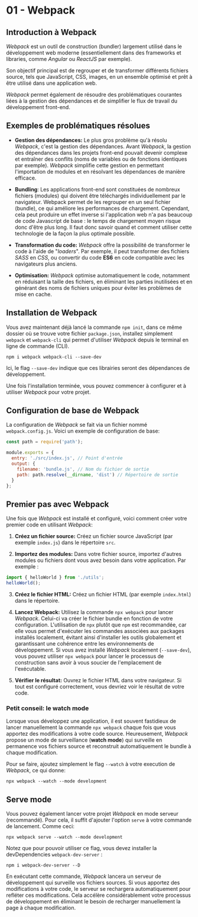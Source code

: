 # 01 - Webpack

## Introduction à Webpack

_Webpack_ est un outil de construction (bundler) largement utilisé dans le développement web moderne (essentiellement dans des frameworks et libraries, comme _Angular_ ou _ReactJS_ par exemple).

Son objectif principal est de regrouper et de transformer différents fichiers source, tels que JavaScript, CSS, images, en un ensemble optimisé et prêt à être utilisé dans une application web.

_Webpack_ permet également de résoudre des problématiques courantes liées à la gestion des dépendances et de simplifier le flux de travail du développement front-end.

## Exemples de problématiques résolues

- **Gestion des dépendances:** Le plus gros problème qu'à résolu _Webpack_, c'est la gestion des dépendances.
Avant _Webpack_, la gestion des dépendances dans les projets front-end pouvait devenir complexe et entraîner des conflits (noms de variables ou de fonctions identiques par exemple). _Webpack_ simplifie cette gestion en permettant l'importation de modules et en résolvant les dépendances de manière efficace.

- **Bundling**: Les applications front-end sont constituées de nombreux fichiers (modules) qui doivent être téléchargés individuellement par le navigateur. Webpack permet de les regrouper en un seul fichier (bundle), ce qui améliore les performances de chargement.
Cependant, cela peut produire un effet inverse si l'application web n'a pas beaucoup de code Javascript de base : le temps de chargement moyen risque donc d'être plus long. Il faut donc savoir quand et comment utiliser cette technologie de la façon la plus optimale possible.

- **Transformation du code:** _Webpack_ offre la possibilité de transformer le code à l'aide de "_loaders_". Par exemple, il peut transformer des fichiers _SASS_ en _CSS_, ou convertir du code **ES6** en code compatible avec les navigateurs plus anciens.

- **Optimisation:** _Webpack_ optimise automatiquement le code, notamment en réduisant la taille des fichiers, en éliminant les parties inutilisées et en générant des noms de fichiers uniques pour éviter les problèmes de mise en cache.

## Installation de Webpack

Vous avez maintenant déjà lancé la commande `npm init`, dans ce même dossier où se trouve votre fichier `package.json`, installez simplement `webpack` et `webpack-cli` qui permet d'utiliser _Webpack_ depuis le terminal en ligne de commande (CLI).

```shell
npm i webpack webpack-cli --save-dev
```

Ici, le flag `--save-dev` indique que ces librairies seront des dépendances de développement.

Une fois l'installation terminée, vous pouvez commencer à configurer et à utiliser _Webpack_ pour votre projet.

## Configuration de base de Webpack

La configuration de _Webpack_ se fait via un fichier nommé `webpack.config.js`. Voici un exemple de configuration de base:

```js
const path = require('path');

module.exports = {
  entry: './src/index.js', // Point d'entrée
  output: {
    filename: 'bundle.js', // Nom du fichier de sortie
    path: path.resolve(__dirname, 'dist') // Répertoire de sortie
  }
};
```

## Premier pas avec Webpack

Une fois que _Webpack_ est installé et configuré, voici comment créer votre premier code en utilisant _Webpack_:

1. **Créez un fichier source:** Créez un fichier source JavaScript (par exemple `index.js`) dans le répertoire `src`.

2. **Importez des modules:** Dans votre fichier source, importez d'autres modules ou fichiers dont vous avez besoin dans votre application. Par exemple :

```js
import { helloWorld } from './utils';
helloWorld();
```

3. **Créez le fichier HTML:** Créez un fichier HTML (par exemple `index.html`) dans le répertoire.

4. **Lancez Webpack:** Utilisez la commande `npx webpack` pour lancer _Webpack_. Celui-ci va créer le fichier bundle en fonction de votre configuration.
L'utilisation de `npx` plutôt que `npm` est recommandée, car elle vous permet d'exécuter les commandes associées aux packages installés localement, évitant ainsi d'installer les outils globalement et garantissant une cohérence entre les environnements de développement. Si vous avez installé _Webpack_ localement (`--save-dev`), vous pouvez utiliser `npx webpack` pour lancer le processus de construction sans avoir à vous soucier de l'emplacement de l'exécutable.

5. **Vérifier le résultat:** Ouvrez le fichier HTML dans votre navigateur. Si tout est configuré correctement, vous devriez voir le résultat de votre code.

### Petit conseil: le watch mode

Lorsque vous développez une application, il est souvent fastidieux de lancer manuellement la commande `npx webpack` chaque fois que vous apportez des modifications à votre code source. 
Heureusement, _Webpack_ propose un mode de surveillance (**watch mode**) qui surveille en permanence vos fichiers source et reconstruit automatiquement le bundle à chaque modification.

Pour se faire, ajoutez simplement le flag `--watch` à votre execution de _Webpack_, ce qui donne:

```shell
npx webpack --watch --mode development
```

## Serve mode

Vous pouvez également lancer votre projet _Webpack_ en mode serveur (recommandé). Pour cela, il suffit d'ajouter l'option `serve` à votre commande de lancement. Comme ceci:

```shell
npx webpack serve --watch --mode development
```

Notez que pour pouvoir utiliser ce flag, vous devez installer la devDependencies `webpack-dev-server` :

```shell
npm i webpack-dev-server --D
```

En exécutant cette commande, _Webpack_ lancera un serveur de développement qui surveille vos fichiers sources. Si vous apportez des modifications à votre code, le serveur se rechargera automatiquement pour refléter ces modifications. Cela accélère considérablement votre processus de développement en éliminant le besoin de recharger manuellement la page à chaque modification.
